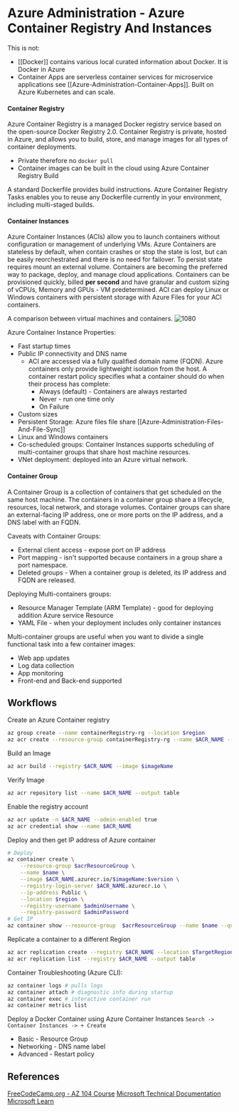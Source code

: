 # Azure Administration - Azure Container  Registry And Instances

This is not: 
- [[Docker]] contains various local curated information about Docker. It is Docker in Azure  
- Container Apps are serverless container services for microservice applications see [[Azure-Administration-Container-Apps]]. Built on Azure Kubernetes and can scale.
#### Container Registry

Azure Container Registry is a managed Docker registry service based on the open-source Docker Registry 2.0. Container Registry is private, hosted in Azure, and allows you to build, store, and manage images for all types of container deployments.

- Private therefore no `docker pull`
- Container images can be built in the cloud using Azure Container Registry Build 

A standard Dockerfile provides build instructions. Azure Container Registry Tasks enables you to reuse any Dockerfile currently in your environment, including multi-staged builds.

#### Container Instances

Azure Container Instances (ACIs) allow you to launch containers without configuration or management of underlying VMs. Azure Containers are stateless by default, when contain crashes or stop the state is lost, but can be easily reorchestrated and there is no need for failover. To persist state requires mount an external volume. Containers are becoming the preferred way to package, deploy, and manage cloud applications. Containers can be provisioned quickly, billed **per second** and have granular and custom sizing of vCPUs, Memory and GPUs - VM predetermined. ACI can deploy Linux or Windows containers with persistent storage with Azure Files for your ACI containers.

A comparison between virtual machines and containers. 
![1080](azurevmandcontaincomparison.png)

Azure Container Instance Properties:
- Fast startup times
- Public IP connectivity and DNS name
	- ACI are accessed via a fully qualified domain name (FQDN). Azure containers only provide lightweight isolation from the host. A container restart policy specifies what a container should do when their process has complete:
		- Always (default) - Containers are always restarted 
		- Never - run one time only
		- On Failure
- Custom sizes
- Persistent Storage: Azure files file share [[Azure-Administration-Files-And-File-Sync]]
- Linux and Windows containers
- Co-scheduled groups: Container Instances supports scheduling of multi-container groups that share host machine resources.
- VNet deployment: deployed into an Azure virtual network.
#### Container Group

A Container Group is a collection of containers that get scheduled on the same host machine. The containers in a container group share a lifecycle, resources, local network, and storage volumes. Container groups can share an external-facing IP address, one or more ports on the IP address, and a DNS label with an FQDN. 

Caveats with Container Groups:
- External client access - expose port on IP address
- Port mapping - isn't supported because containers in a group share a port namespace.
- Deleted groups - When a container group is deleted, its IP address and FQDN are released.

Deploying Multi-containers groups:
 - Resource Manager Template (ARM Template) - good for deploying addition Azure service Resource
 - YAML File - when your deployment includes only container instances

Multi-container groups are useful when you want to divide a single functional task into a few container images:
- Web app updates
- Log data collection
- App monitoring
- Front-end and Back-end supported

## Workflows

Create an Azure Container registry
```bash
az group create --name containerRegistry-rg --location $region
az acr create --resource-group containerRegistry-rg --name $ACR_NAME --sku Premium
```

Build an Image
```bash
az acr build --registry $ACR_NAME --image $imageName
```

Verify Image
```bash
az acr repository list --name $ACR_NAME --output table
```

Enable the registry account
```bash 
az acr update -n $ACR_NAME --admin-enabled true
az acr credential show --name $ACR_NAME
```

Deploy and then get IP address of Azure container
```bash
# Deploy
az container create \
    --resource-group $acrResourceGroup \
    --name $name \
    --image $ACR_NAME.azurecr.io/$imageName:$version \
    --registry-login-server $ACR_NAME.azurecr.io \
    --ip-address Public \
    --location $region \
    --registry-username $adminUsername \
    --registry-password $adminPassword 
# Get IP
az container show --resource-group  $acrResourceGroup --name $name --query ipAddress.ip --output table
```

Replicate a container to a different Region
```bash
az acr replication create --registry $ACR_NAME --location $TargetRegion
az acr replication list --registry $ACR_NAME --output table
```

Container Troubleshooting (Azure CLI):
```bash
az container logs # pulls logs
az container attach # diagnostic info during startup 
az container exec # interactive container run
az container metrics list 
```

Deploy a Docker Container using Azure Container Instances
`Search -> Container Instances -> + Create`
- Basic - Resource Group 
- Networking - DNS name label
- Advanced - Restart policy

## References

[FreeCodeCamp.org - AZ 104 Course](https://www.youtube.com/watch?v=10PbGbTUSAg&t=3458s)
[Microsoft Technical Documentation](https://learn.microsoft.com/en-us/docs/)
[Microsoft Learn](https://learn.microsoft.com/en-us/)
